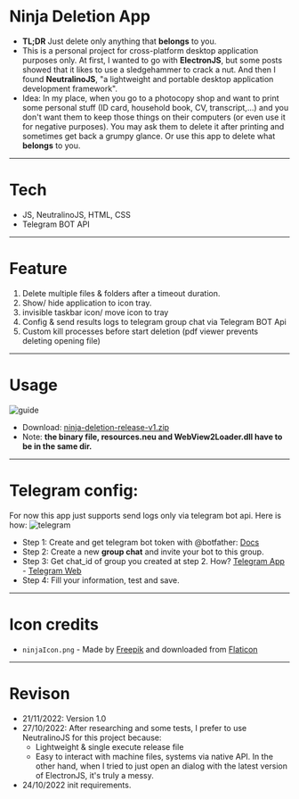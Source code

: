 # Ninja Deletion App

- **TL;DR** Just delete only anything that **belongs** to you.
- This is a personal project for cross-platform desktop application purposes only. At first, I wanted to go with **ElectronJS**, but some posts showed that it likes to use a sledgehammer to crack a nut. And then I found **NeutralinoJS**, "a lightweight and portable desktop application development framework".
- Idea: In my place, when you go to a photocopy shop and want to print some personal stuff (ID card, household book, CV, transcript,...) and you don't want them to keep those things on their computers (or even use it for negative purposes). You may ask them to delete it after printing and sometimes get back a grumpy glance. Or use this app to delete what **belongs** to you.

---

# Tech

- JS, NeutralinoJS, HTML, CSS
- Telegram BOT API

---

# Feature

1. Delete multiple files & folders after a timeout duration.
2. Show/ hide application to icon tray.
3. invisible taskbar icon/ move icon to tray
4. Config & send results logs to telegram group chat via Telegram BOT Api
5. Custom kill processes before start deletion (pdf viewer prevents deleting opening file)

---

# Usage
![guide](https://user-images.githubusercontent.com/41388666/203017622-6df1e996-ea67-4fb7-94a1-6ad8732503c5.png)

- Download: [ninja-deletion-release-v1.zip](https://github.com/TrungTho/NinjaDeletion/files/10055263/ninja-deletion-release.zip)
- Note: **the binary file, resources.neu and WebView2Loader.dll have to be in the same dir.**

---

# Telegram config:

For now this app just supports send logs only via telegram bot api. Here is how:
![telegram](https://user-images.githubusercontent.com/41388666/203017576-3f7ad13b-2710-49e2-b4d0-f1424ae84e00.png)

- Step 1: Create and get telegram bot token with @botfather: [Docs](https://learn.microsoft.com/en-us/azure/bot-service/bot-service-channel-connect-telegram?view=azure-bot-service-4.0)
- Step 2: Create a new **group chat** and invite your bot to this group.
- Step 3: Get chat_id of group you created at step 2. How? [Telegram App](https://www.wikihow.com/Know-Chat-ID-on-Telegram-on-Android) - [Telegram Web](https://stackoverflow.com/a/45577773)
- Step 4: Fill your information, test and save.

---

# Icon credits

- `ninjaIcon.png` - Made by [Freepik](https://www.freepik.com/ "‌") and downloaded from [Flaticon](https://www.flaticon.com/ "‌")

---

# Revison

- 21/11/2022: Version 1.0
- 27/10/2022: After researching and some tests, I prefer to use NeutralinoJS for this project because:
  - Lightweight & single execute release file
  - Easy to interact with machine files, systems via native API. In the other hand, when I tried to just open an dialog with the latest version of ElectronJS, it's truly a messy.
- 24/10/2022 init requirements.

‌

